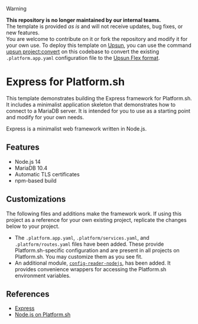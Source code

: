 > [!WARNING]
> **This repository is no longer maintained by our internal teams.**  
> The template is provided *as is* and will not receive updates, bug fixes, or new features.  
> You are welcome to contribute on it or fork the repository and modify it for your own use.
> To deploy this template on [Upsun](https://www.upsun.com), you can use the command [upsun project:convert](https://docs.upsun.com/administration/cli/reference.html#projectconvert)
> on this codebase to convert the existing `.platform.app.yaml` configuration file to the [Upsun Flex format](https://docs.upsun.com/create-apps/app-reference/single-runtime-image.html).

# Express for Platform.sh

This template demonstrates building the Express framework for Platform.sh.  It includes a minimalist application skeleton that demonstrates how to connect to a MariaDB server.  It is intended for you to use as a starting point and modify for your own needs.

Express is a minimalist web framework written in Node.js.

## Features

* Node.js 14
* MariaDB 10.4
* Automatic TLS certificates
* npm-based build

## Customizations

The following files and additions make the framework work.  If using this project as a reference for your own existing project, replicate the changes below to your project.

* The `.platform.app.yaml`, `.platform/services.yaml`, and `.platform/routes.yaml` files have been added.  These provide Platform.sh-specific configuration and are present in all projects on Platform.sh.  You may customize them as you see fit.
* An additional module, [`config-reader-nodejs`](https://github.com/platformsh/config-reader-nodejs), has been added.  It provides convenience wrappers for accessing the Platform.sh environment variables.

## References

* [Express](https://expressjs.com/)
* [Node.js on Platform.sh](https://docs.platform.sh/languages/nodejs.html)
